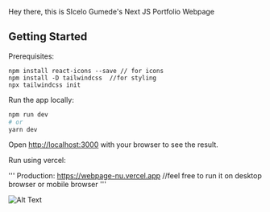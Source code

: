 Hey there, this is SIcelo Gumede's Next JS Portfolio Webpage

## Getting Started

Prerequisites:

```
npm install react-icons --save // for icons
npm install -D tailwindcss  //for styling
npx tailwindcss init
```

Run the app locally:

```bash
npm run dev
# or
yarn dev
```

Open [http://localhost:3000](http://localhost:3000) with your browser to see the result.

Run using vercel:

'''
Production: https://webpage-nu.vercel.app //feel free to run it on desktop browser or mobile browser
'''

![Alt Text](https://media.giphy.com/media/CnhXn5Z9OUCYTzBAVr/giphy.gif)
